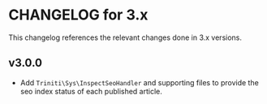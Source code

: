 # CHANGELOG for 3.x
This changelog references the relevant changes done in 3.x versions.


## v3.0.0
* Add `Triniti\Sys\InspectSeoHandler` and supporting files to provide the seo index status of each published article.